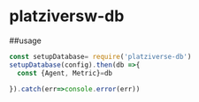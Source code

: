 # platziversw-db

##usage

```js
const setupDatabase= require('platziverse-db')
setupDatabase(config).then(db =>{
  const {Agent, Metric}=db

}).catch(err=>console.error(err))

```